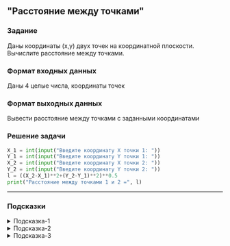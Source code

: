 ## "Расстояние между точками"

### Задание

Даны координаты (x,y) двух точек на координатной плоскости. Вычислите расстояние между точками.

### Формат входных данных

Даны 4 целые числа, координаты точек

### Формат выходных данных

Вывести расстояние между точками с заданными координатами

### Решение задачи

```python
X_1 = int(input("Введите координату X точки 1: "))
Y_1 = int(input("Введите координату Y точки 1: "))
X_2 = int(input("Введите координату X точки 2: "))
Y_2 = int(input("Введите координату Y точки 2: "))
l = ((X_2-X_1)**2+(Y_2-Y_1)**2)**0.5
print("Расстояние между точками 1 и 2 =", l)
```

---

### Подсказки

<details>
<summary>Подсказка-1</summary>
Формулу расстояния между двумя точками можно легко найти в гугле
</details>

<details>
<summary>Подсказка-2</summary>
Для вычисления квадратного корня можно возвести в степень 0.5 <br>
Пример: n ** 0.5
</details>

<details>
<summary>Подсказка-3</summary>
Для проверки результата можете воспользоваться <a href="https://ru.onlinemschool.com/math/assistance/cartesian_coordinate/p_length/">онлайн калькулятором</a> 
</details>
